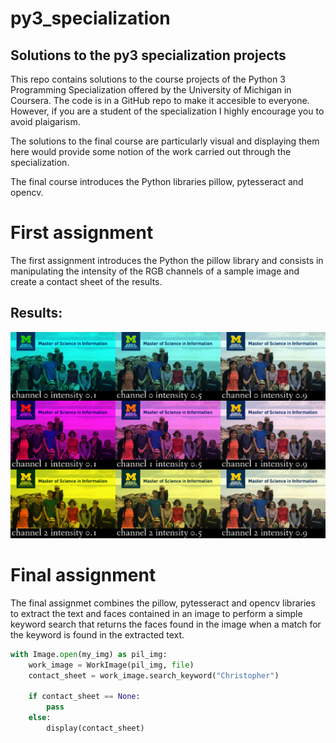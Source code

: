 # py3_specialization

## Solutions to the py3 specialization projects

This repo contains solutions to the course projects of the Python 3 Programming Specialization offered by the University of Michigan in Coursera. The code is in a GitHub repo to make it accesible to everyone. However, if you are a student of the specialization I highly encourage you to avoid plaigarism.

The solutions to the final course are particularly visual and displaying them here would provide some notion of the work carried out through the specialization.

The final course introduces the Python libraries pillow, pytesseract and opencv.

# First assignment

The first assignment introduces the Python the pillow library and consists in manipulating the intensity of the RGB channels of a sample image and create a contact sheet of the results.

## Results:

![assignment_1_resutls](/Course_5_project/assignment_1_result.png)

# Final assignment

The final assignmet combines the pillow, pytesseract and opencv libraries to extract the text and faces contained in an image to perform a simple keyword search that returns the faces found in the image when a match for the keyword is found in the extracted text.

```python  
with Image.open(my_img) as pil_img:
    work_image = WorkImage(pil_img, file)
    contact_sheet = work_image.search_keyword("Christopher")
    
    if contact_sheet == None:
        pass
    else:
        display(contact_sheet)
```
